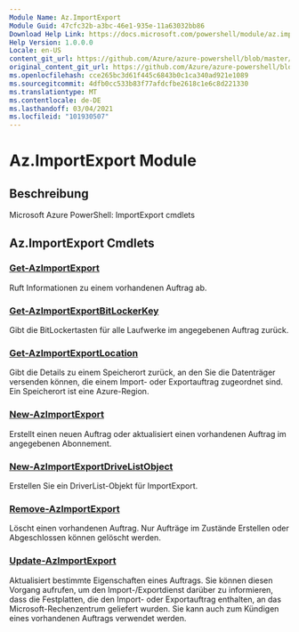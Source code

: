 ```yaml
---
Module Name: Az.ImportExport
Module Guid: 47cfc32b-a3bc-46e1-935e-11a63032bb86
Download Help Link: https://docs.microsoft.com/powershell/module/az.importexport
Help Version: 1.0.0.0
Locale: en-US
content_git_url: https://github.com/Azure/azure-powershell/blob/master/src/ImportExport/help/Az.ImportExport.md
original_content_git_url: https://github.com/Azure/azure-powershell/blob/master/src/ImportExport/help/Az.ImportExport.md
ms.openlocfilehash: cce265bc3d61f445c6843b0c1ca340ad921e1089
ms.sourcegitcommit: 4dfb0cc533b83f77afdcfbe2618c1e6c8d221330
ms.translationtype: MT
ms.contentlocale: de-DE
ms.lasthandoff: 03/04/2021
ms.locfileid: "101930507"
---
```

# Az.ImportExport Module
## Beschreibung
Microsoft Azure PowerShell: ImportExport cmdlets

## Az.ImportExport Cmdlets
### [Get-AzImportExport](Get-AzImportExport.md)
Ruft Informationen zu einem vorhandenen Auftrag ab.

### [Get-AzImportExportBitLockerKey](Get-AzImportExportBitLockerKey.md)
Gibt die BitLockertasten für alle Laufwerke im angegebenen Auftrag zurück.

### [Get-AzImportExportLocation](Get-AzImportExportLocation.md)
Gibt die Details zu einem Speicherort zurück, an den Sie die Datenträger versenden können, die einem Import- oder Exportauftrag zugeordnet sind.
Ein Speicherort ist eine Azure-Region.

### [New-AzImportExport](New-AzImportExport.md)
Erstellt einen neuen Auftrag oder aktualisiert einen vorhandenen Auftrag im angegebenen Abonnement.

### [New-AzImportExportDriveListObject](New-AzImportExportDriveListObject.md)
Erstellen Sie ein DriverList-Objekt für ImportExport.

### [Remove-AzImportExport](Remove-AzImportExport.md)
Löscht einen vorhandenen Auftrag.
Nur Aufträge im Zustände Erstellen oder Abgeschlossen können gelöscht werden.

### [Update-AzImportExport](Update-AzImportExport.md)
Aktualisiert bestimmte Eigenschaften eines Auftrags.
Sie können diesen Vorgang aufrufen, um den Import-/Exportdienst darüber zu informieren, dass die Festplatten, die den Import- oder Exportauftrag enthalten, an das Microsoft-Rechenzentrum geliefert wurden.
Sie kann auch zum Kündigen eines vorhandenen Auftrags verwendet werden.

